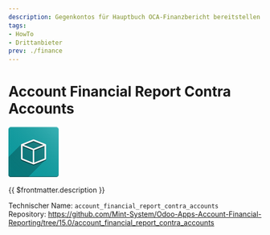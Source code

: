 ```yaml
---
description: Gegenkontos für Hauptbuch OCA-Finanzbericht bereitstellen.
tags:
- HowTo
- Drittanbieter
prev: ./finance
---
```

# Account Financial Report Contra Accounts
![icon_oms_box](assets/icon_oms_box.png)

{{ $frontmatter.description }}

Technischer Name: `account_financial_report_contra_accounts`\
Repository: <https://github.com/Mint-System/Odoo-Apps-Account-Financial-Reporting/tree/15.0/account_financial_report_contra_accounts>